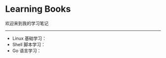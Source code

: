 <h1 id="mkdocs">Learning Books</h1>
<p>欢迎来到我的学习笔记</p>
<hr />

- Linux 基础学习：
- Shell 脚本学习：
- Go 语言学习：